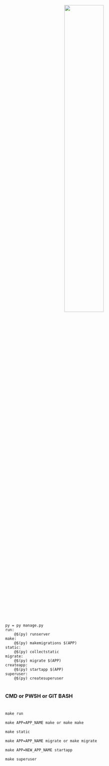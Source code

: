 <p align="center" width="100%">
<img width="50%" src="https://www.img-studios.com/wp-content/uploads/2016/10/IMG-LOGO-HOMEPAGE.png">
<!-- ![AnVIL Image](https://www.img-studios.com/wp-content/uploads/2016/10/IMG-LOGO-HOMEPAGE.png "AnVIL Portal Image!") -->
</p>

    py = py manage.py
    run:
	    @$(py) runserver
    make:
	    @$(py) makemigrations $(APP)
    static:
	    @$(py) collectstatic
    migrate:
	    @$(py) migrate $(APP)
    createapp:
	    @$(py) startapp $(APP)
    superuser:
	    @$(py) createsuperuser
#
### CMD or PWSH or GIT BASH
#



```cmd
make run
```
```cmd
make APP=APP_NAME make or make make
```
```cmd
make static
```
```cmd
make APP=APP_NAME migrate or make migrate
```
```cmd
make APP=NEW_APP_NAME startapp
```
```cmd
make superuser
```

